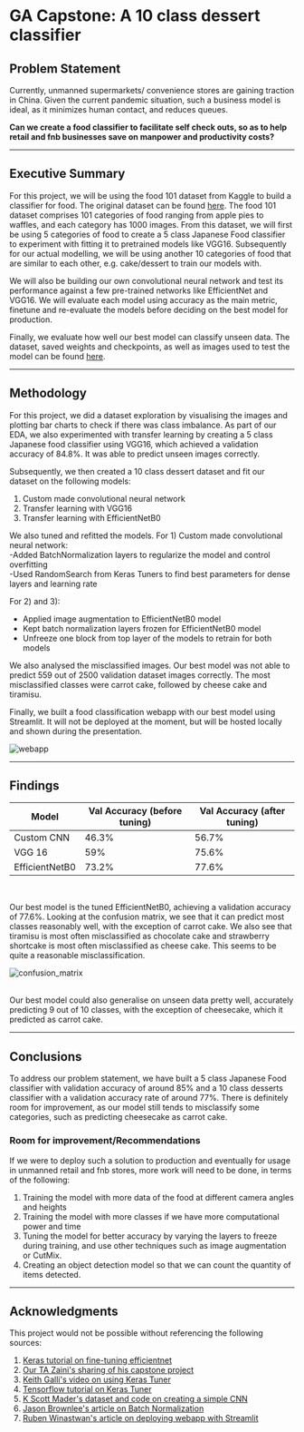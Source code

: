 # **GA Capstone: A 10 class dessert classifier**


## **Problem Statement**

Currently, unmanned supermarkets/ convenience stores are gaining traction in China.
Given the current pandemic situation, such a business model is ideal, as it minimizes human contact, and reduces queues. <br>

**Can we create a food classifier to facilitate self check outs, so as to help retail and fnb businesses save on manpower and productivity costs?**

<hr/>

## **Executive Summary**

For this project, we will be using the food 101 dataset from Kaggle to build a classifier for food. The original dataset can be found [here](https://www.kaggle.com/kmader/food41).  The food 101 dataset comprises 101 categories of food ranging from apple pies to waffles, and each category has 1000 images. From this dataset, we will first be using 5 categories of food to create a 5 class Japanese Food classifier to experiment with fitting it to pretrained models like VGG16. Subsequently for our actual modelling, we will be using another 10 categories of food that are similar to each other, e.g. cake/dessert to train our models with. 

We will also be building our own convolutional neural network and test its performance against a few pre-trained networks like  EfficientNet and VGG16. We will evaluate each model using accuracy as the main metric, finetune and re-evaluate the models before deciding on the best model for production. 

Finally, we evaluate how well our best model can classify unseen data. The dataset, saved weights and checkpoints, as well as images used to test the model can be found [here](https://drive.google.com/drive/folders/18KPqbs68nf-6sV2v2tRD_hCcfwdXxla9?usp=sharing).

<hr/>

## **Methodology**
For this project, we did a dataset exploration by visualising the images and plotting bar charts to check if there was class imbalance. As part of our EDA, we also experimented with transfer learning by creating a 5 class Japanese food classifier using VGG16, which achieved a validation accuracy of 84.8%. It was able to predict unseen images correctly. 

Subsequently, we then created a 10 class dessert dataset and fit our dataset on the following models:<br>
1) Custom made convolutional neural network  <br>
2) Transfer learning with VGG16 <br>
3) Transfer learning with EfficientNetB0 <br>

We also tuned and refitted the models.
For 1) Custom made convolutional neural network: <br>
-Added BatchNormalization layers to regularize the model and control overfitting <br>
-Used RandomSearch from Keras Tuners to find best parameters for dense layers and learning rate <br>

For 2) and 3): <br>
- Applied image augmentation to EfficientNetB0 model<br>
- Kept batch normalization layers frozen for EfficientNetB0 model<br>
- Unfreeze one block from top layer of the models to retrain for both models<br>

We also analysed the misclassified images. Our best model was not able to predict 559 out of 2500 validation dataset images correctly. The most misclassified classes were carrot cake, followed by cheese cake and tiramisu. 

Finally, we built a food classification webapp with our best model using Streamlit. It will not be deployed at the moment, but will be hosted locally and shown during the presentation.

![webapp](https://drive.google.com/uc?export=view&id=1zmndp15ID9-5ljuqXD1casRNV5IIks_Q)
<hr/>



## **Findings**

| Model     | Val Accuracy (before tuning) | Val Accuracy (after tuning)|
| ----------- | ----------- |--------|
| Custom CNN     | 46.3%     | 56.7%|
| VGG 16  |  59%     | 75.6%|
| EfficientNetB0| 73.2%| 77.6%| 

<br>

Our best model is the tuned EfficientNetB0, achieving a validation accuracy of 77.6%. Looking at the confusion matrix, we see that it can predict most classes reasonably well, with the exception of carrot cake. We also see that tiramisu is most often misclassified as chocolate cake and strawberry shortcake is most often misclassified as cheese cake. This seems to be quite a reasonable misclassification.
<br> 

![confusion_matrix](https://drive.google.com/uc?export=view&id=1CMyf4wSlp5izKarb3UVe3D8Zew4e1gbq)


<br>
Our best model could also generalise on unseen data pretty well, accurately predicting 9 out of 10 classes, with the exception of cheesecake, which it predicted as carrot cake. 
<hr/>


## **Conclusions**
To address our problem statement, we have built a 5 class Japanese Food classifier with validation accuracy of around 85% and a 10 class desserts classifier with a validation accuracy rate of around 77%. There is definitely room for improvement, as our model still tends to misclassify some categories, such as predicting cheesecake as carrot cake.

### **Room for improvement/Recommendations**
If we were to deploy such a solution to production and eventually for usage in unmanned retail and fnb stores, more work will need to be done, in terms of the following: <br>
1) Training the model with more data of the food at different camera angles and heights <br>
2) Training the model with more classes if we have more computational power and time<br>
3) Tuning the model for better accuracy by varying the layers to freeze during training, and use other techniques such as image augmentation or CutMix. <br>
4) Creating an object detection model so that we can count the quantity of items detected.

<hr/>

## **Acknowledgments**
This project would not be possible without referencing the following sources:<br>
1. [Keras tutorial on fine-tuning efficientnet](https://keras.io/examples/vision/image_classification_efficientnet_fine_tuning/) <br>
2. [Our TA Zaini's sharing of his capstone project](https://github.com/zainichia) <br>
3. [Keith Galli's video on using Keras Tuner](https://www.youtube.com/watch?v=44U8jJxaNp8&ab_channel=KeithGalli) <br>
4. [Tensorflow tutorial on Keras Tuner](https://www.tensorflow.org/tutorials/keras/keras_tuner)<br>
5. [K Scott Mader's dataset and code on creating a simple CNN ](https://www.kaggle.com/kmader/simple-cnn#Building-the-network) <br>
6. [Jason Brownlee's article on Batch Normalization](https://machinelearningmastery.com/batch-normalization-for-training-of-deep-neural-networks/) <br>
7. [Ruben Winastwan's article on deploying webapp with Streamlit](https://towardsdatascience.com/deploying-an-image-classification-web-app-with-python-3753c46bb79) <br>







